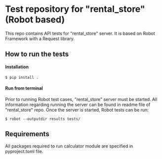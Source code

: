 # Test repository for "rental_store" (Robot based)

This repo contains API tests for "rental_store" server. It is based on Robot Framework with a Request library.

## How to run the tests

#### Installation

    $ pip install .

#### Run from terminal

Prior to running Robot test cases, "rental_store" server must be started. All information regarding running the server
can be found in readme file of "rental_store" repo. Once the server is started, Robot tests can be run:

    $ robot --outputdir results tests/

## Requirements

All packages required to run calculator module are specified in pyproject.toml file.

